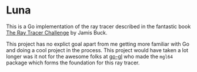 # Luna
This is a Go implementation of the ray tracer described in the fantastic book [The Ray Tracer Challenge](http://raytracerchallenge.com/) by Jamis Buck.

This project has no explict goal apart from me getting more familiar with Go and doing a cool project in the process. This project would have taken a lot longer was it not for the awesome folks at  [go-gl](https://github.com/go-gl/mathgl) who made the `mgl64` package which forms the foundation for this ray tracer.